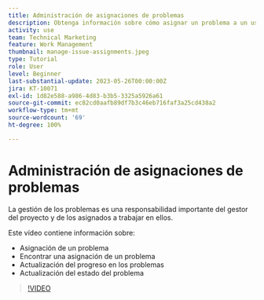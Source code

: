 ```yaml
---
title: Administración de asignaciones de problemas
description: Obtenga información sobre cómo asignar un problema a un usuario individual, a varios o a un equipo para que se resuelva.
activity: use
team: Technical Marketing
feature: Work Management
thumbnail: manage-issue-assignments.jpeg
type: Tutorial
role: User
level: Beginner
last-substantial-update: 2023-05-26T00:00:00Z
jira: KT-10071
exl-id: 1d82e588-a986-4d83-b3b5-3325a5926a61
source-git-commit: ec82cd0aafb89df7b3c46eb716faf3a25cd438a2
workflow-type: tm+mt
source-wordcount: '69'
ht-degree: 100%

---
```


# Administración de asignaciones de problemas

La gestión de los problemas es una responsabilidad importante del gestor del proyecto y de los asignados a trabajar en ellos.

Este vídeo contiene información sobre:

* Asignación de un problema
* Encontrar una asignación de un problema
* Actualización del progreso en los problemas
* Actualización del estado del problema

>[!VIDEO](https://video.tv.adobe.com/v/3419931/?quality=12&learn=on)

